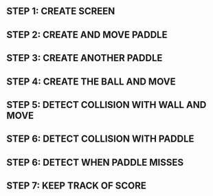 ## STEP 1: CREATE SCREEN
## STEP 2: CREATE AND MOVE PADDLE
## STEP 3: CREATE ANOTHER PADDLE
## STEP 4: CREATE THE BALL AND MOVE
## STEP 5: DETECT COLLISION WITH WALL AND MOVE
## STEP 6: DETECT COLLISION WITH PADDLE 
## STEP 6: DETECT WHEN PADDLE MISSES
## STEP 7: KEEP TRACK OF SCORE